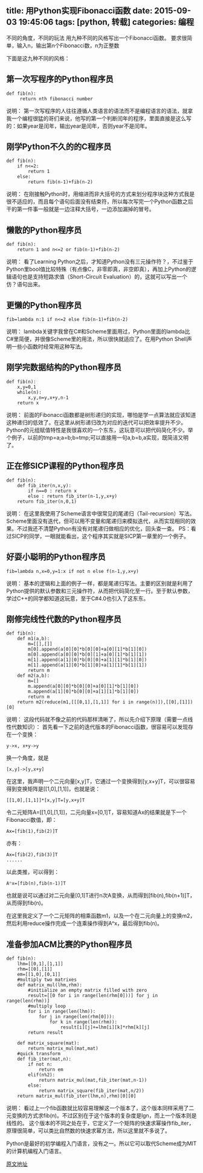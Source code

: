 title: 用Python实现Fibonacci函数
date: 2015-09-03 19:45:06
tags: [python, 转载]
categories: 编程
---
不同的角度，不同的玩法
用九种不同的风格写出一个Fibonacci函数。
要求很简单，输入n，输出第n个Fibonacci数，n为正整数
<!-- more -->
下面是这九种不同的风格：

## 第一次写程序的Python程序员

    def fib(n):
         return nth fibonacci number
         
说明：
第一次写程序的人往往遵循人类语言的语法而不是编程语言的语法，就拿我一个编程很猛的哥们来说，他写的第一个判断闰年的程序，里面直接是这么写的：如果year是闰年，输出year是闰年，否则year不是闰年。

## 刚学Python不久的的C程序员
 
    def fib(n):
        if n<=2:
            return 1
        else:
            return fib(n-1)+fib(n-2)

 
说明：
在刚接触Python时，用缩进而非大括号的方式来划分程序块这种方式我是很不适应的，而且每个语句后面没有结束符，所以每次写完一个Python函数之后干的第一件事一般就是一边注释大括号，一边添加漏掉的冒号。
 
 

## 懒散的Python程序员
 
    def fib(n):
        return 1 and n<=2 or fib(n-1)+fib(n-2)
 
说明：
看了Learning Python之后，才知道Python没有三元操作符？，不过鉴于Python里bool值比较特殊（有点像C，非零即真，非空即真），再加上Python的逻辑语句也是支持短路求值（Short-Circuit Evaluation）的，这就可以写出一个仿？语句出来。
 
 

## 更懒的Python程序员
 
    fib=lambda n:1 if n<=2 else fib(n-1)+fib(n-2)
 
说明：
lambda关键字我曾在C#和Scheme里面用过，Python里面的lambda比C#里简便，并很像Scheme里的用法，所以很快就适应了。在用Python Shell声明一些小函数时经常用这种写法。
 
 

## 刚学完数据结构的Python程序员
 
    def fib(n):
        x,y=0,1
        while(n):
            x,y,n=y,x+y,n-1
        return x
 
说明：
前面的Fibonacci函数都是树形递归的实现，哪怕是学一点算法就应该知道这种递归的低效了。在这里从树形递归改为对应的迭代可以把效率提升不少。
Python的元组赋值特性是我很喜欢的一个东东，这玩意可以把代码简化不少。举个例子，以前的tmp=a;a=b;b=tmp;可以直接用一句a,b=b,a实现，既简洁又明了。
 
 

## 正在修SICP课程的Python程序员
 
    def fib(n):
        def fib_iter(n,x,y):
            if n==0 : return x
            else : return fib_iter(n-1,y,x+y)
        return fib_iter(n,0,1)
 
说明：
在这里我使用了Scheme语言中很常见的尾递归（Tail-recursion）写法。Scheme里面没有迭代，但可以用不变量和尾递归来模拟迭代，从而实现相同的效果。不过我还不清楚Python有没有对尾递归做相应的优化，回头查一查。
PS：看过SICP的同学，一眼就能看出，这个程序其实就是SICP第一章里的一个例子。
 
 

## 好耍小聪明的Python程序员
 
    fib=lambda n,x=0,y=1:x if not n else f(n-1,y,x+y)
 
说明：
基本的逻辑和上面的例子一样，都是尾递归写法。主要的区别就是利用了Python提供的默认参数和三元操作符，从而把代码简化至一行。至于默认参数，学过C++的同学都知道这玩意，至于C#4.0也引入了这东东。
 
 

## 刚修完线性代数的Python程序员
 
    def fib(n):
        def m1(a,b):
            m=[[],[]]
            m[0].append(a[0][0]*b[0][0]+a[0][1]*b[1][0])
            m[0].append(a[0][0]*b[0][1]+a[0][1]*b[1][1])
            m[1].append(a[1][0]*b[0][0]+a[1][1]*b[1][0])
            m[1].append(a[1][0]*b[1][0]+a[1][1]*b[1][1])
            return m
        def m2(a,b):
            m=[]
            m.append(a[0][0]*b[0][0]+a[0][1]*b[1][0])
            m.append(a[1][0]*b[0][0]+a[1][1]*b[1][0])
            return m
        return m2(reduce(m1,[[[0,1],[1,1]] for i in range(n)]),[[0],[1]])[0]
 
说明：
这段代码就不像之前的代码那样清晰了，所以先介绍下原理（需要一点线性代数知识）：
首先看一下之前的迭代版本的Fibonacci函数，很容易可以发现存在一个变换：

    y->x, x+y->y
    
换一个角度，就是

	[x,y]->[y,x+y]
    
    
在这里，我声明一个二元向量[x,y]T，它通过一个变换得到[y,x+y]T，可以很容易得到变换矩阵是[[1,0],[1,1]]，也就是说：

	[[1,0],[1,1]]*[x,y]T=[y,x+y]T
    
令二元矩阵A=[[1,0],[1,1]]，二元向量x=[0,1]T，容易知道Ax的结果就是下一个Fibonacci数值，即：

	Ax=[fib(1),fib(2)]T
    
亦有：

	Ax=[fib(2),fib(3)]T
	......

以此类推，可以得到：

	Aⁿx=[fib(n),fib(n-1)]T
    
也就是说可以通过对二元向量[0,1]T进行n次A变换，从而得到[fib(n),fib(n+1)]T，从而得到fib(n)。
 
在这里我定义了一个二元矩阵的相乘函数m1，以及一个在二元向量上的变换m2，然后利用reduce操作完成一个连乘操作得到Aⁿx，最后得到fib(n)。
 
 

## 准备参加ACM比赛的Python程序员
 
    def fib(n):
        lhm=[[0,1],[1,1]]
        rhm=[[0],[1]]
        em=[[1,0],[0,1]]
        #multiply two matrixes
        def matrix_mul(lhm,rhm):
            #initialize an empty matrix filled with zero
            result=[[0 for i in range(len(rhm[0]))] for j in range(len(rhm))]
            #multiply loop
            for i in range(len(lhm)):
                for j in range(len(rhm[0])):
                    for k in range(len(rhm)):
                        result[i][j]+=lhm[i][k]*rhm[k][j]
            return result

        def matrix_square(mat):
            return matrix_mul(mat,mat)
        #quick transform
        def fib_iter(mat,n):
            if not n:
                return em
            elif(n%2):
                return matrix_mul(mat,fib_iter(mat,n-1))
            else:
                return matrix_square(fib_iter(mat,n/2))
        return matrix_mul(fib_iter(lhm,n),rhm)[0][0]
 
说明：
看过上一个fib函数就比较容易理解这一个版本了，这个版本同样采用了二元变换的方式求fib(n)。不过区别在于这个版本的复杂度是lgn，而上一个版本则是线性的。
这个版本的不同之处在于，它定义了一个矩阵的快速求幂操作fib_iter，原理很简单，可以类比自然数的快速求幂方法，所以这里就不多说了。
 
Python是最好的初学编程入门语言，没有之一。所以它可以取代Scheme成为MIT的计算机编程入门语言。

[原文地址](http://www.cnblogs.com/figure9/archive/2010/08/30/1812927.html)